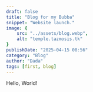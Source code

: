 ```yaml
---
draft: false
title: "Blog for my Bubba"
snippet: "Website launch."
image: {
    src: "../assets/blog.webp",
    alt: "temple.tazmosis.tk"
}
publishDate: "2025-04-15 08:56"
category: "Blog"
author: "Dada"
tags: [first, blog]
---
```


Hello, World!